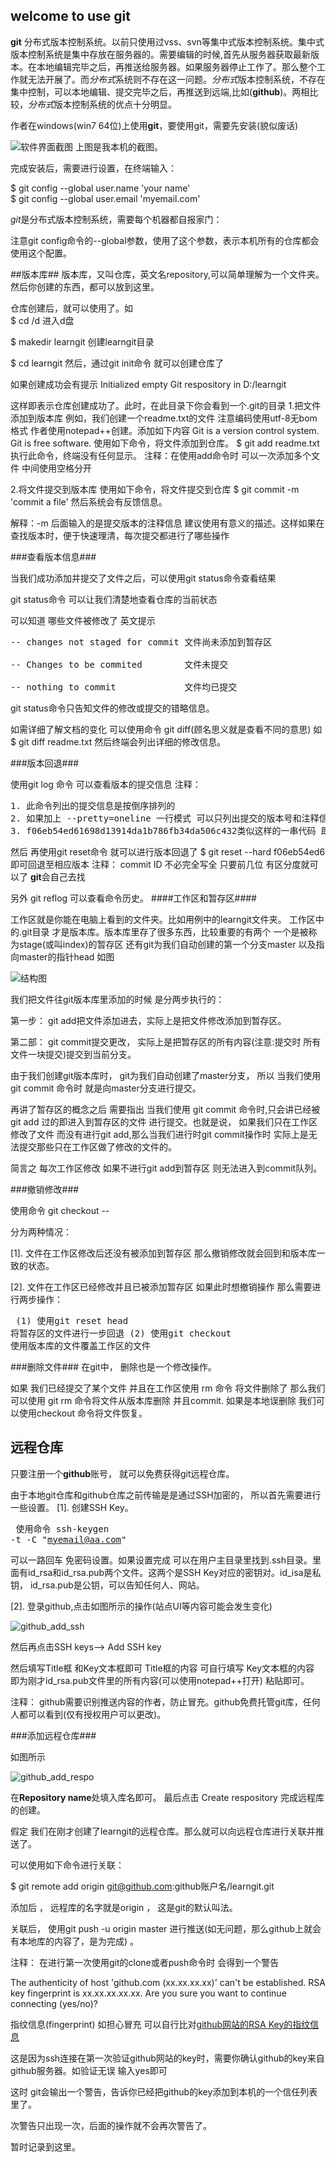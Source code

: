 ## welcome to use git ##
**git** 分布式版本控制系统。以前只使用过vss、svn等集中式版本控制系统。集中式版本控制系统是集中存放在服务器的。需要编辑的时候,首先从服务器获取最新版本。在本地编辑完毕之后，再推送给服务器。如果服务器停止工作了。那么整个工作就无法开展了。而*分布式*系统则不存在这一问题。*分布式*版本控制系统，不存在集中控制，可以本地编辑、提交完毕之后，再推送到远端,比如(**github**)。两相比较，*分布式*版本控制系统的优点十分明显。

作者在windows(win7 64位)上使用**git**，要使用git，需要先安装(貌似废话)

![软件界面截图](http://ww3.sinaimg.cn/large/40c685fcjw1ezxx5118j8j20fe030wf5.jpg  "软件界面截图")
上图是我本机的截图。

完成安装后，需要进行设置，在终端输入：

$ git config --global user.name 'your name'  
$ git config --global user.email 'myemail.com'

*git*是分布式版本控制系统，需要每个机器都自报家门：

注意git config命令的--global参数，使用了这个参数，表示本机所有的仓库都会使用这个配置。

##版本库##
版本库，又叫仓库，英文名repository,可以简单理解为一个文件夹。然后你创建的东西，都可以放到这里。

仓库创建后，就可以使用了。如  
$ cd /d  进入d盘

$ makedir learngit 创建learngit目录

$ cd learngit 
然后，通过git init命令 就可以创建仓库了

如果创建成功会有提示
Initialized empty Git respository in D:/learngit

这样即表示仓库创建成功了。此时，在此目录下你会看到一个.git的目录
1.把文件添加到版本库
  例如，我们创建一个readme.txt的文件 注意编码使用utf-8无bom格式
作者使用notepad++创建。添加如下内容
Git is a version control system.
Git is free software.
  使用如下命令，将文件添加到仓库。
$ git add readme.txt
执行此命令，终端没有任何显示。
注释：在使用add命令时 可以一次添加多个文件 中间使用空格分开

2.将文件提交到版本库
  使用如下命令，将文件提交到仓库
$ git commit -m 'commit a file'
然后系统会有反馈信息。

解释：-m 后面输入的是提交版本的注释信息 建议使用有意义的描述。这样如果在查找版本时，便于快速理清，每次提交都进行了哪些操作

###查看版本信息###

当我们成功添加并提交了文件之后，可以使用git status命令查看结果

git status命令 可以让我们清楚地查看仓库的当前状态 

可以知道 哪些文件被修改了 英文提示
<pre>
-- changes not staged for commit 文件尚未添加到暂存区

-- Changes to be commited        文件未提交
    
-- nothing to commit             文件均已提交   
</pre>

git status命令只告知文件的修改或提交的错略信息。

如需详细了解文档的变化 可以使用命令 git diff(顾名思义就是查看不同的意思) 如
$ git diff readme.txt
然后终端会列出详细的修改信息。

###版本回退###

使用git log 命令 可以查看版本的提交信息
注释： 
<pre>
1. 此命令列出的提交信息是按倒序排列的
2. 如果加上 --pretty=oneline 一行模式 可以只列出提交的版本号和注释信息 
3. f06eb54ed61698d13914da1b786fb34da506c432类似这样的一串代码 即为commit ID.
</pre>

然后 再使用git reset命令 就可以进行版本回退了
$ git reset --hard f06eb54ed6
即可回退至相应版本 
注释：
commit ID 不必完全写全 只要前几位 有区分度就可以了 **git**会自己去找 

另外 git reflog 可以查看命令历史。
####工作区和暂存区####

   工作区就是你能在电脑上看到的文件夹。比如用例中的learngit文件夹。
   工作区中的.git目录 才是版本库。版本库里存了很多东西，比较重要的有两个 一个是被称为stage(或叫index)的暂存区 还有git为我们自动创建的第一个分支master 以及指向master的指针head 如图

![结构图](http://ww1.sinaimg.cn/large/40c685fcjw1ezyssjqv4mj20g208k3z7.jpg  "结构图")

我们把文件往git版本库里添加的时候 是分两步执行的：

第一步： git add把文件添加进去，实际上是把文件修改添加到暂存区。

第二部： git commit提交更改， 实际上是把暂存区的所有内容(注意:提交时 所有文件一块提交)提交到当前分支。

由于我们创建git版本库时， git为我们自动创建了master分支， 所以 当我们使用 git commit 命令时 就是向master分支进行提交。

再讲了暂存区的概念之后 需要指出 当我们使用 git commit 命令时,只会讲已经被 git add 过的即进入到暂存区的文件 进行提交。也就是说， 如果我们只在工作区修改了文件 而没有进行git add,那么当我们进行时git commit操作时 实际上是无法提交那些只在工作区做了修改的文件的。

简言之 每次工作区修改 如果不进行git add到暂存区 则无法进入到commit队列。


###撤销修改###

使用命令 git checkout --<file>

分为两种情况：

[1]. 文件在工作区修改后还没有被添加到暂存区 那么撤销修改就会回到和版本库一致的状态。

[2]. 文件在工作区已经修改并且已被添加暂存区 如果此时想撤销操作 那么需要进行两步操作：<pre>
  (1) 使用git reset head <file> 将暂存区的文件进行一步回退
  (2) 使用git checkout <file> 使用版本库的文件覆盖工作区的文件
  </pre>


###删除文件###
在git中， 删除也是一个修改操作。

如果 我们已经提交了某个文件 并且在工作区使用 rm 命令 将文件删除了
那么我们可以使用 git rm <file> 命令将文件从版本库删除 并且commit.
如果是本地误删除 我们可以使用checkout 命令将文件恢复。


## 远程仓库 ##

只要注册一个**github**账号， 就可以免费获得git远程仓库。

由于本地git仓库和github仓库之前传输是是通过SSH加密的， 所以首先需要进行一些设置。
[1]. 创建SSH Key。<pre>
     使用命令 ssh-keygen -t -C "myemail@aa.com"
     </pre>
可以一路回车 免密码设置。如果设置完成 可以在用户主目录里找到.ssh目录。里面有id_rsa和id_rsa.pub两个文件。这两个是SSH Key对应的密钥对。id_isa是私钥， id_rsa.pub是公钥，可以告知任何人、网站。

[2]. 登录github,点击如图所示的操作(站点UI等内容可能会发生变化)

![github_add_ssh](http://ww4.sinaimg.cn/large/40c685fcjw1ezyuxklowmj20a80bbdgp.jpg "github_add_ssh")

然后再点击SSH keys--> Add SSH key

然后填写Title框 和Key文本框即可
Title框的内容 可自行填写
Key文本框的内容 即为刚才id_rsa.pub文件里的所有内容(可以使用notepad++打开) 粘贴即可。

注释： github需要识别推送内容的作者，防止冒充。github免费托管git库，任何人都可以看到(仅有授权用户可以更改)。

###添加远程仓库### 

如图所示

   ![github_add_respo](http://ww1.sinaimg.cn/large/40c685fcjw1ezyvaag19nj208m049jrq.jpg      "github_add_respo")

在**Repository name**处填入库名即可。
最后点击 Create respository 完成远程库的创建。

假定 我们在刚才创建了learngit的远程仓库。那么就可以向远程仓库进行关联并推送了。

可以使用如下命令进行关联：

$ git remote add origin git@github.com:github账户名/learngit.git

添加后 ， 远程库的名字就是origin ， 这是git的默认叫法。

关联后， 使用git push -u origin master 进行推送(如无问题，那么github上就会有本地库的内容了，是为完成) 。

注释： 在进行第一次使用git的clone或者push命令时 会得到一个警告

The authenticity of host 'github.com (xx.xx.xx.xx)' can't be established.
RSA key fingerprint is xx.xx.xx.xx.xx.
Are you sure you want to continue connecting (yes/no)?

指纹信息(fingerprint) 如担心冒充 可以自行比对[github网站的RSA Key的指纹信息](https://help.github.com/articles/what-are-github-s-ssh-key-fingerprints/ "github_rsa_fingerprint")

这是因为ssh连接在第一次验证github网站的key时，需要你确认github的key来自github服务器。如验证无误 输入yes即可

这时 git会输出一个警告，告诉你已经把github的key添加到本机的一个信任列表里了。

次警告只出现一次，后面的操作就不会再次警告了。

暂时记录到这里。



